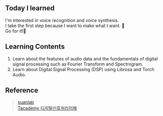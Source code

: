 ## Today I learned
I'm interested in voice recognition and voice synthesis. <br>
I take the first step because I want to make what I want. 👟<br>
Go for it!💖<br>

## Learning Contents
1. Learn about the features of audio data and the fundamentals of digital signal processing such as Fourier Transform and Spectrogram.
2. Learn about Digital Signal Processing (DSP) using Librosa and Torch Audio.

## Reference
> [suanlab](https://www.youtube.com/playlist?list=PL7ZVZgsnLwEGskuPmm2-pYsNKY8Ihs5AP)<br>
> [Tacademy 디지털신호처리이해](https://tacademy.skplanet.com/live/player/onlineLectureDetail.action?seq=178)  
